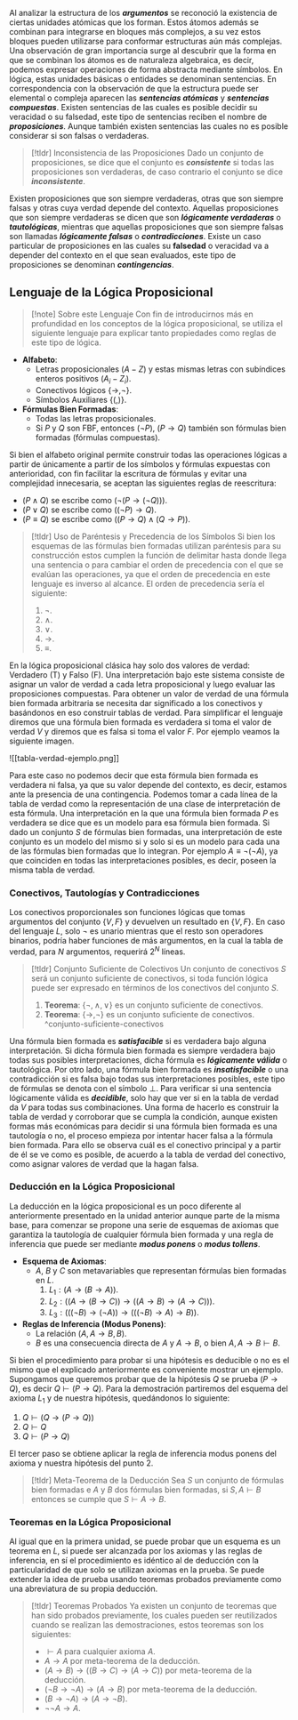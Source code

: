 
Al analizar la estructura de los ***argumentos*** se reconoció la existencia de ciertas unidades atómicas que los forman. Estos átomos además se combinan para integrarse en bloques más complejos, a su vez estos bloques pueden utilizarse para conformar estructuras aún más complejas. Una observación de gran importancia surge al descubrir que la forma en que se combinan los átomos es de naturaleza algebraica, es decir, podemos expresar operaciones de forma abstracta mediante símbolos.
En lógica, estas unidades básicas o entidades se denominan sentencias. En correspondencia con la observación de que la estructura puede ser elemental o compleja aparecen las ***sentencias atómicas*** y ***sentencias compuestas***. Existen sentencias de las cuales es posible decidir su veracidad o su falsedad, este tipo de sentencias reciben el nombre de ***proposiciones***. Aunque también existen sentencias las cuales no es posible considerar si son falsas o verdaderas.

>[!tldr] Inconsistencia de las Proposiciones
>Dado un conjunto de proposiciones, se dice que el conjunto es ***consistente*** si todas las proposiciones son verdaderas, de caso contrario el conjunto se dice ***inconsistente***.

Existen proposiciones que son siempre verdaderas, otras que son siempre falsas y otras cuya verdad depende del contexto. Aquellas proposiciones que son siempre verdaderas se dicen que son ***lógicamente verdaderas*** o ***tautológicas***, mientras que aquellas proposiciones que son siempre falsas son llamadas ***lógicamente falsas*** o ***contradicciones***. Existe un caso particular de proposiciones en las cuales su **falsedad** o veracidad va a depender del contexto en el que sean evaluados, este tipo de proposiciones se denominan ***contingencias***.

## Lenguaje de la Lógica Proposicional

>[!note] Sobre este Lenguaje
>Con fin de introducirnos más en profundidad en los conceptos de la lógica proposicional, se utiliza el siguiente lenguaje para explicar tanto propiedades como reglas de este tipo de lógica.

- **Alfabeto**:
	- Letras proposicionales $(A-Z)$ y estas mismas letras con subíndices enteros positivos $(A_i - Z_i)$.
	- Conectivos lógicos $\{ \rightarrow, ¬ \}$.
	- Símbolos Auxiliares $\{ ( , ) \}$.
- **Fórmulas Bien Formadas**:
	- Todas las letras proposicionales.
	- Si $P$ y $Q$ son FBF, entonces $(¬P)$, $(P \rightarrow Q)$ también son fórmulas bien formadas (fórmulas compuestas).

Si bien el alfabeto original permite construir todas las operaciones lógicas a partir de únicamente a partir de los símbolos y fórmulas expuestas con anterioridad, con fin facilitar la escritura de fórmulas y evitar una complejidad innecesaria, se aceptan las siguientes reglas de reescritura:

- $(P \wedge Q)$ se escribe como $(¬(P \rightarrow (¬Q)))$.
- $(P \vee Q)$ se escribe como $((¬P) \rightarrow Q)$.
- $(P \equiv Q)$ se escribe como $((P \rightarrow Q) \wedge (Q \rightarrow P))$.

>[!tldr] Uso de Paréntesis y Precedencia de los Símbolos
>Si bien los esquemas de las fórmulas bien formadas utilizan paréntesis para su construcción estos cumplen la función de delimitar hasta donde llega una sentencia o para cambiar el orden de precedencia con el que se evalúan las operaciones, ya que el orden de precedencia en este lenguaje es inverso al alcance. El orden de precedencia sería el siguiente:
>
>1. $¬$.
>2. $\wedge$.
>3. $\vee$.
>4. $\rightarrow$.
>5. $\equiv$.

En la lógica proposicional clásica hay solo dos valores de verdad: Verdadero (T) y Falso (F). Una interpretación bajo este sistema consiste de asignar un valor de verdad a cada letra proposicional y luego evaluar las proposiciones compuestas. Para obtener un valor de verdad de una fórmula bien formada arbitraria se necesita dar significado a los conectivos y basándonos en eso construir tablas de verdad. Para simplificar el lenguaje diremos que una fórmula bien formada es verdadera si toma el valor de verdad $V$ y diremos que es falsa si toma el valor $F$. Por ejemplo veamos la siguiente imagen.

![[tabla-verdad-ejemplo.png]]

Para este caso no podemos decir que esta fórmula bien formada es verdadera ni falsa, ya que su valor depende del contexto, es decir, estamos ante la presencia de una contingencia.
Podemos tomar a cada línea de la tabla de verdad como la representación de una clase de interpretación de esta fórmula. Una interpretación en la que una fórmula bien formada $P$ es verdadera se dice que es un modelo para esa fórmula bien formada. Si dado un conjunto $S$ de fórmulas bien formadas, una interpretación de este conjunto es un modelo del mismo si y solo si es un modelo para cada una de las fórmulas bien formadas que lo integran. Por ejemplo $A \equiv ¬(¬A)$, ya que coinciden en todas las interpretaciones posibles, es decir, poseen la misma tabla de verdad.

### Conectivos, Tautologías y Contradicciones

Los conectivos proporcionales son funciones lógicas que tomas argumentos del conjunto $\{V, F\}$ y devuelven un resultado en $\{V, F\}$. En caso del lenguaje $L$, solo $¬$ es unario mientras que el resto son operadores binarios, podría haber funciones de más argumentos, en la cual la tabla de verdad, para $N$ argumentos, requerirá $2^N$ líneas.

>[!tldr] Conjunto Suficiente de Colectivos
>Un conjunto de conectivos $S$ será un conjunto suficiente de conectivos, si toda función lógica puede ser expresado en términos de los conectivos del conjunto $S$.
>1. **Teorema**: $\{¬, \wedge, \vee\}$ es un conjunto suficiente de conectivos.
>2. **Teorema**: $\{ \rightarrow, ¬\}$ es un conjunto suficiente de conectivos. ^conjunto-suficiente-conectivos

Una fórmula bien formada es ***satisfacible*** si es verdadera bajo alguna interpretación. Si dicha fórmula bien formada es siempre verdadera bajo todas sus posibles interpretaciones, dicha fórmula es ***lógicamente válida*** o tautológica. Por otro lado, una fórmula bien formada es ***insatisfacible*** o una contradicción si es falsa bajo todas sus interpretaciones posibles, este tipo de fórmulas se denota con el símbolo $\perp$.
Para verificar si una sentencia lógicamente válida es ***decidible***, solo hay que ver si en la tabla de verdad da $V$ para todas sus combinaciones. Una forma de hacerlo es construir la tabla de verdad y corroborar que se cumpla la condición, aunque existen formas más económicas para decidir si una fórmula bien formada es una tautología o no, el proceso empieza por intentar hacer falsa a la fórmula bien formada. Para ello se observa cuál es el conectivo principal y a partir de él se ve como es posible, de acuerdo a la tabla de verdad del conectivo, como asignar valores de verdad que la hagan falsa.

### Deducción en la Lógica Proposicional

La deducción en la lógica proposicional es un poco diferente al anteriormente presentado en la unidad anterior aunque parte de la misma base, para comenzar se propone una serie de esquemas de axiomas que garantiza la tautología de cualquier fórmula bien formada y una regla de inferencia que puede ser mediante ***modus ponens*** o ***modus tollens***.

- **Esquema de Axiomas**:
	- $A$, $B$ y $C$ son metavariables que representan fórmulas bien formadas en $L$.
		1. $L_1: (A \rightarrow (B \rightarrow A))$.
		2. $L_2: ((A \rightarrow (B \rightarrow C)) \rightarrow ((A \rightarrow B) \rightarrow (A \rightarrow C)))$.
		3. $L_3: (((¬B) \rightarrow (¬A)) \rightarrow (((¬B) \rightarrow A) \rightarrow B))$.
- **Reglas de Inferencia (Modus Ponens)**:
	- La relación $(A, A \rightarrow B, B)$.
	- $B$ es una consecuencia directa de $A$ y $A \rightarrow B$, o bien $A, A \rightarrow B \vdash B$.

Si bien el procedimiento para probar si una hipótesis es deducible o no es el mismo que el explicado anteriormente es conveniente mostrar un ejemplo. Supongamos que queremos probar que de la hipótesis $Q$ se prueba $(P \rightarrow Q)$, es decir $Q \vdash (P \rightarrow Q)$. Para la demostración partiremos del esquema del axioma $L_1$ y de nuestra hipótesis, quedándonos lo siguiente:

1. $Q \vdash (Q \rightarrow (P \rightarrow Q))$
2. $Q \vdash Q$
3. $Q \vdash (P \rightarrow Q)$

El tercer paso se obtiene aplicar la regla de inferencia modus ponens del axioma y nuestra hipótesis del punto 2.

>[!tldr] Meta-Teorema de la Deducción
>Sea $S$ un conjunto de fórmulas bien formadas e $A$ y $B$ dos fórmulas bien formadas, si $S, A \vdash B$ entonces se cumple que $S \vdash A \rightarrow B$.

### Teoremas en la Lógica Proposicional

Al igual que en la primera unidad, se puede probar que un esquema es un teorema en $L$, si puede ser alcanzada por los axiomas y las reglas de inferencia, en sí el procedimiento es idéntico al de deducción con la particularidad de que solo se utilizan axiomas en la prueba. Se puede extender la idea de prueba usando teoremas probados previamente como una abreviatura de su propia deducción.

>[!tldr] Teoremas Probados
>Ya existen un conjunto de teoremas que han sido probados previamente, los cuales pueden ser reutilizados cuando se realizan las demostraciones, estos teoremas son los siguientes:
>
>- $\vdash A$ para cualquier axioma $A$.
>- $A \rightarrow A$ por meta-teorema de la deducción.
>- $(A \rightarrow B) \rightarrow ((B \rightarrow C) \rightarrow (A \rightarrow C))$ por meta-teorema de la deducción.
>- $(¬B \rightarrow ¬A) \rightarrow (A \rightarrow B)$ por meta-teorema de la deducción.
>- $(B \rightarrow ¬A) \rightarrow (A \rightarrow ¬B)$.
>- $¬¬A \rightarrow A$.


